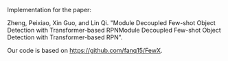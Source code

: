 Implementation for the paper:

Zheng, Peixiao, Xin Guo, and Lin Qi. "Module Decoupled Few-shot Object Detection with Transformer-based RPNModule Decoupled Few-shot Object Detection with Transformer-based RPN".

Our code is based on https://github.com/fanq15/FewX.
